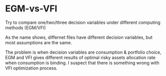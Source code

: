 # EGM-vs-VFI
Try to compare one/two/three decision variables under different computing methods (EGM/VFI)

As the name shows, differnet files have different decision variables, but most assumptions are the same.

The problem is when decision variables are consumption & portfolio choice, EGM and VFI gives different results of optimal risky assets allocation rate when consumption is binding. I suspect that there is something wrong with VFI optimization process.
